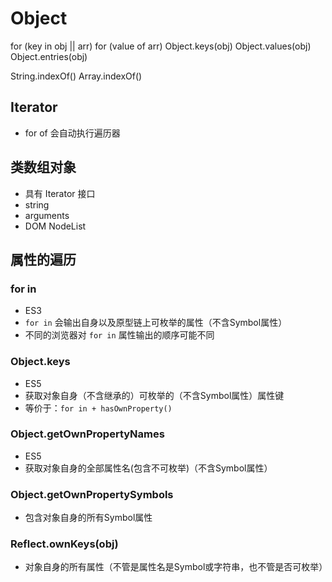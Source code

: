 # Object


for (key in obj || arr)
for (value of arr)
Object.keys(obj)
Object.values(obj)
Object.entries(obj)

String.indexOf()
Array.indexOf()

## Iterator

- for of 会自动执行遍历器

## 类数组对象

- 具有 Iterator 接口
- string
- arguments
- DOM NodeList

## 属性的遍历

### for in

- ES3
- `for in` 会输出自身以及原型链上可枚举的属性（不含Symbol属性）
- 不同的浏览器对 `for in` 属性输出的顺序可能不同


### Object.keys

- ES5
- 获取对象自身（不含继承的）可枚举的（不含Symbol属性）属性键
- 等价于：`for in + hasOwnProperty()`

### Object.getOwnPropertyNames

- ES5
- 获取对象自身的全部属性名(包含不可枚举)（不含Symbol属性）


### Object.getOwnPropertySymbols

- 包含对象自身的所有Symbol属性

### Reflect.ownKeys(obj)

- 对象自身的所有属性（不管是属性名是Symbol或字符串，也不管是否可枚举）










